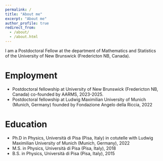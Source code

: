 ```yaml
---
permalink: /
title: "About me"
excerpt: "About me"
author_profile: true
redirect_from: 
  - /about/
  - /about.html
---
```


I am a Postdoctoral Fellow at the department of Mathematics and Statistics of the University of New Brunswick (Fredericton NB, Canada).

Employment
======
* Postdoctoral fellowship at University of New Brunswick (Fredericton NB, Canada) co-founded by AARMS, 2023-2025.
* Postdoctoral fellowship at Ludwig Maximilian University of Munich (Munich, Germany) founded by Fondazione Angelo della Riccia, 2022

Education
======
* Ph.D in Physics, Università di Pisa (Pisa, Italy) in cotutelle with Ludwig Maximilian University of Munich (Munich, Germany), 2022
* M.S. in Physics, Università di Pisa (Pisa, Italy), 2018
* B.S. in Physics, Università di Pisa (Pisa, Italy), 2015
